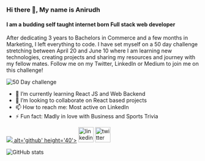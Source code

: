 ### Hi there 👋, My name is Anirudh 
####  I am a budding self taught internet born Full stack web developer
After dedicating 3 years to Bachelors in Commerce and a few months in Marketing, I left everything to code. I have set myself on a 50 day challenge stretching between April 20 and June 10 where I am learning new technologies, creating projects and sharing my resources and journey with my fellow mates. Follow me on my Twitter, LinkedIn or Medium to join me on this challenge! 

![50 Day challenge](https://user-images.githubusercontent.com/98485187/164294093-5a08c31f-3a5d-4b8b-b3cc-ffcabe58d35f.png)


- 🌱 I’m currently learning React JS and Web Backend 
- 👯 I’m looking to collaborate on React based projects  
- 📫 How to reach me: Most active on LinkedIn  
- ⚡ Fun fact: Madly in love with Business and Sports Trivia 


[<img src="https://img.icons8.com/material-sharp/96/000000/github.png"/>  alt='github' height='40'>](https://github.com/kadianAnirudh)  [<img src='https://cdn.jsdelivr.net/npm/simple-icons@3.0.1/icons/linkedin.svg' alt='linkedin' height='40'>](https://www.linkedin.com/in/anirudh-kadian-235929233/)  [<img src='https://cdn.jsdelivr.net/npm/simple-icons@3.0.1/icons/twitter.svg' alt='twitter' height='40'>](https://twitter.com/AnirudhKadian4)  

![GitHub stats](https://github-readme-stats.vercel.app/api?username=kadianAnirudh&show_icons=true)  

